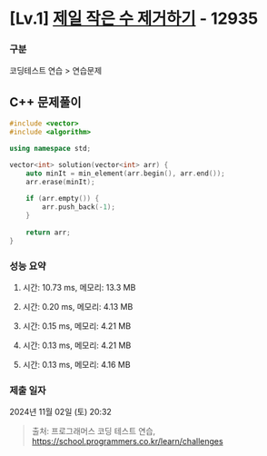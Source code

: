 # [Lv.1] [제일 작은 수 제거하기](https://school.programmers.co.kr/learn/courses/30/lessons/12935?language=cpp) - 12935 

### 구분

코딩테스트 연습 > 연습문제

## C++ 문제풀이

```cpp
#include <vector>
#include <algorithm>

using namespace std;

vector<int> solution(vector<int> arr) {
    auto minIt = min_element(arr.begin(), arr.end());
    arr.erase(minIt);
    
    if (arr.empty()) {
        arr.push_back(-1);
    }
    
    return arr;
}
```

### 성능 요약

1. 시간: 10.73 ms, 메모리: 13.3 MB

2. 시간: 0.20 ms, 메모리: 4.13 MB
3. 시간: 0.15 ms, 메모리: 4.21 MB
4. 시간: 0.13 ms, 메모리: 4.21 MB
5. 시간: 0.13 ms, 메모리: 4.16 MB

### 제출 일자

2024년 11월 02일 (토) 20:32

> 출처: 프로그래머스 코딩 테스트 연습, https://school.programmers.co.kr/learn/challenges